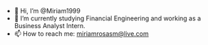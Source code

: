 - 👋 Hi, I’m @Miriam1999
- 🌱 I’m currently studying Financial Engineering and working as a Business Analyst Intern.
- 📫 How to reach me: miriamrosasm@live.com

<!---
Miriam1999/Miriam1999 is a ✨ special ✨ repository because its `README.md` (this file) appears on your GitHub profile.
You can click the Preview link to take a look at your changes.
--->
